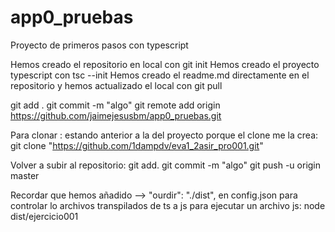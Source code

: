 # app0_pruebas
Proyecto de primeros pasos con typescript

Hemos creado el repositorio en local con git init 
Hemos creado el proyecto typescript con tsc --init 
Hemos creado el readme.md  directamente en el repositorio y hemos 
actualizado el local con git pull


git add .
git commit -m  "algo"
git remote add origin https://github.com/jaimejesusbm/app0_pruebas.git

Para clonar :
estando anterior a la del proyecto  porque el clone me la crea:
git clone "https://github.com/1dampdv/eva1_2asir_pro001.git"


Volver a subir al repositorio:
git add.
git commit -m "algo"
git push -u origin master


Recordar que hemos añadido --> "ourdir": "./dist", en config.json 
para controlar lo archivos transpilados de ts a js 
para ejecutar un archivo js: node dist/ejercicio001